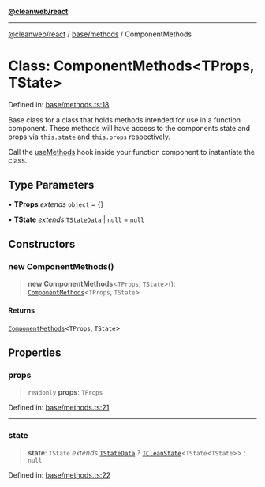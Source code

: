 [**@cleanweb/react**](../../../README.md)

***

[@cleanweb/react](../../../modules.md) / [base/methods](../README.md) / ComponentMethods

# Class: ComponentMethods\<TProps, TState\>

Defined in: [base/methods.ts:18](https://github.com/cleanjsweb/neat-react/blob/14baaff619a13096b0ac0ffe8ec82445197edebb/base/methods.ts#L18)

Base class for a class that holds methods intended for use in a function component.
These methods will have access to the components state and props via
`this.state` and `this.props` respectively.

Call the [useMethods](../functions/useMethods.md) hook inside your function component to instantiate the class.

## Type Parameters

• **TProps** *extends* `object` = \{\}

• **TState** *extends* [`TStateData`](../../state/hook-types/type-aliases/TStateData.md) \| `null` = `null`

## Constructors

### new ComponentMethods()

> **new ComponentMethods**\<`TProps`, `TState`\>(): [`ComponentMethods`](ComponentMethods.md)\<`TProps`, `TState`\>

#### Returns

[`ComponentMethods`](ComponentMethods.md)\<`TProps`, `TState`\>

## Properties

### props

> `readonly` **props**: `TProps`

Defined in: [base/methods.ts:21](https://github.com/cleanjsweb/neat-react/blob/14baaff619a13096b0ac0ffe8ec82445197edebb/base/methods.ts#L21)

***

### state

> **state**: `TState` *extends* [`TStateData`](../../state/hook-types/type-aliases/TStateData.md) ? [`TCleanState`](../../state/hook-types/type-aliases/TCleanState.md)\<`TState`\<`TState`\>\> : `null`

Defined in: [base/methods.ts:22](https://github.com/cleanjsweb/neat-react/blob/14baaff619a13096b0ac0ffe8ec82445197edebb/base/methods.ts#L22)
